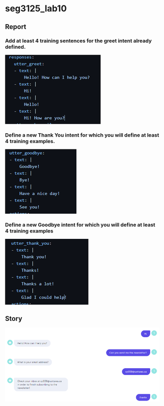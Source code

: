# seg3125_lab10
## Report

### Add at least 4 training sentences for the greet intent already defined.

![image](assert/greet.png)

### Define a new Thank You intent for which you will define at least 4 training examples.

![image](assert/goodbye.png)

### Define a new Goodbye intent for which you will define at least 4 training examples

![image](assert/thanks.png)

## Story

![image](assert/train1.png)

